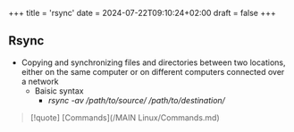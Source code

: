 +++
title = 'rsync'
date = 2024-07-22T09:10:24+02:00
draft = false
+++

## Rsync 
-  Copying and synchronizing files and directories between two locations, either on the same computer or on different computers connected over a network
	- Baisic syntax 
		- *rsync -av /path/to/source/ /path/to/destination/*


>[!quote] [Commands](/MAIN Linux/Commands.md) 